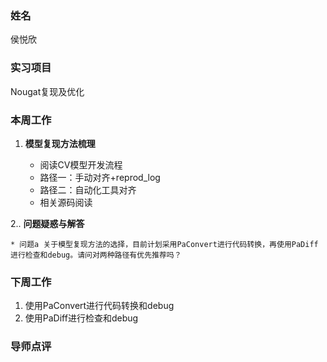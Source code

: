 ### 姓名
侯悦欣

### 实习项目
Nougat复现及优化

### 本周工作

1. **模型复现方法梳理**

	* 阅读CV模型开发流程
   * 路径一：手动对齐+reprod_log
   * 路径二：自动化工具对齐
	* 相关源码阅读



2.. **问题疑惑与解答**


	* 问题a 关于模型复现方法的选择，目前计划采用PaConvert进行代码转换，再使用PaDiff进行检查和debug。请问对两种路径有优先推荐吗？

        


### 下周工作

1. 使用PaConvert进行代码转换和debug
2. 使用PaDiff进行检查和debug


### 导师点评
